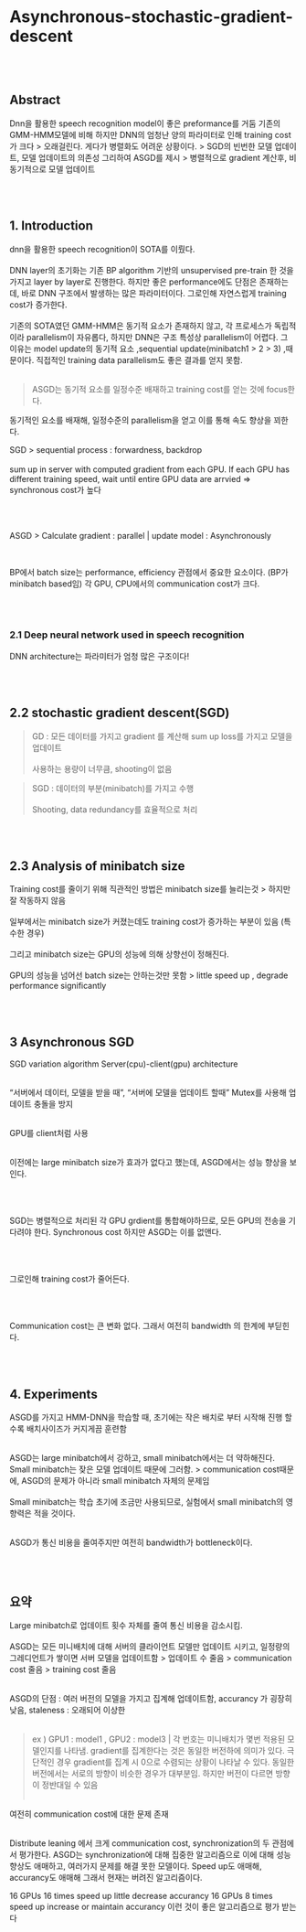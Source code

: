 # Asynchronous-stochastic-gradient-descent

<br/><br/>

## Abstract

Dnn을 활용한 speech recognition model이 좋은 preformance를 거둠 기존의 GMM-HMM모델에 비해
하지만 DNN의 엄청난 양의 파라미터로 인해 training cost가 크다 > 오래걸린다.
게다가 병렬화도 어려운 상황이다. > SGD의 빈번한 모델 업데이트, 모델 업데이트의 의존성
그리하여 ASGD를 제시 > 병렬적으로 gradient 계산후, 비동기적으로 모델 업데이트

<br/><br/>

## 1. Introduction

dnn을 활용한 speech recognition이 SOTA를 이뤘다.
<br/><br/>
DNN layer의 초기화는 기존 BP algorithm 기반의 unsupervised pre-train 한 것을 가지고 layer by layer로 진행한다.
하지만 좋은 performance에도 단점은 존재하는데, 바로 DNN 구조에서 발생하는 많은 파라미터이다.
그로인해 자연스럽게 training cost가 증가한다.
<br/><br/>
기존의 SOTA였던 GMM-HMM은 동기적 요소가 존재하지 않고, 각 프로세스가 독립적이라  parallelism이 자유롭다, 
하지만 DNN은 구조 특성상 parallelism이 어렵다.
그 이유는 model update의 동기적 요소 ,sequential update(minibatch1 > 2 > 3) ,때문이다.
직접적인 training data parallelism도 좋은 결과를 얻지 못함.
<br/><br/>

> ASGD는 동기적 요소를 일정수준 배재하고 training cost를 얻는 것에 focus한다.

동기적인 요소를 배재해, 일정수준의 parallelism을 얻고 이를 통해 속도 향상을 꾀한다.

SGD > sequential process : forwardness, backdrop 
<br/><br/>
sum up in server with computed gradient from each GPU. If each GPU has different training speed, wait until entire GPU data are arrvied => synchronous cost가 높다

<br/><br/>

ASGD > Calculate gradient : parallel    |        update model : Asynchronously


<br/>

BP에서 batch size는 performance, efficiency 관점에서 중요한 요소이다. (BP가 minibatch based임)
각 GPU, CPU에서의 communication cost가 크다.


<br/><br/>

### 2.1 Deep neural network used in speech recognition

DNN architecture는 파라미터가 엄청 많은 구조이다!


<br/><br/>

## 2.2 stochastic gradient descent(SGD)

> GD : 모든 데이터를 가지고 gradient 를 계산해 sum up loss를 가지고 모델을 업데이트
<br/><br/>
사용하는 용량이 너무큼, shooting이 없음

> SGD : 데이터의 부분(minibatch)를 가지고 수행
<br/><br/>
Shooting, data redundancy를 효율적으로 처리


<br/><br/>

## 2.3 Analysis of minibatch size

Training cost를 줄이기 위해 직관적인 방법은 minibatch size를 늘리는것 > 하지만 잘 작동하지 않음
<br/><br/>
일부에서는 minibatch size가 커졌는데도 training cost가 증가하는 부분이 있음 (특수한 경우)
<br/><br/>
그리고 minibatch size는 GPU의 성능에 의해 상향선이 정해진다.
<br/><br/>
GPU의 성능을 넘어선 batch size는 안하는것만 못함 > little speed up , degrade performance significantly

<br/><br/>

## 3 Asynchronous SGD

SGD variation algorithm
Server(cpu)-client(gpu) architecture
<br/><br/>

“서버에서 데이터, 모델을 받을 때”, “서버에 모델을 업데이트 할때” Mutex를 사용해 업데이트 충돌을 방지
<br/><br/>

GPU를 client처럼 사용
<br/><br/>

이전에는 large minibatch size가 효과가 없다고 했는데, ASGD에서는 성능 향상을 보인다.

<br/><br/>

SGD는 병렬적으로 처리된 각 GPU grdient를 통합해야하므로, 모든 GPU의 전송을 기다려야 한다. Synchronous cost
하지만 ASGD는 이를 없앤다.

<br/><br/>

그로인해 training cost가 줄어든다.

<br/><br/>

Communication cost는 큰 변화 없다. 그래서 여전히 bandwidth 의 한계에 부딛힌다.

<br/><br/>

## 4. Experiments

ASGD를 가지고 HMM-DNN을 학습할 때, 초기에는 작은 배치로 부터 시작해 진행 할 수록 배치사이즈가 커지게끔 훈련함
<br/><br/>

ASGD는 large minibatch에서 강하고, small minibatch에서는 더 약하해진다. Small minibatch는 잦은 모델 업데이트 때문에 그러함. > communication cost때문에, ASGD의 문제가 아니라 small minibatch 자체의 문제임
<br/><br/>
Small minibatch는 학습 초기에 조금만 사용되므로, 실험에서 small minibatch의 영향력은 적을 것이다.
<br/><br/>

ASGD가 통신 비용을 줄여주지만 여전히 bandwidth가 bottleneck이다.

<br/><br/>


## 요약

Large minibatch로 업데이트 횟수 자체를 줄여 통신 비용을 감소시킴.
<br/><br/>
ASGD는 모든 미니배치에 대해 서버의 클라이언트 모델만 업데이트 시키고, 일정량의 그레디언트가 쌓이면 서버 모델을 업데이트함 > 업데이트 수 줄음 > communication cost 줄음 > training cost 줄음
<br/><br/>



ASGD의 단점 : 여러 버전의 모델을 가지고 집계해 업데이트함, accurancy 가 굉장히 낮음, staleness : 오래되어 이상한
<br/><br/>

> ex ) GPU1 : model1 , GPU2 : model3  | 각 번호는 미니배치가 몇번 적용된 모델인지를 나타냄.
gradient를 집계한다는 것은 동일한 버전하에 의미가 있다. 극단적인 경우 gradient를 집계 시 0으로 수렴되는 상황이 나타날 수 있다. 동일한 버전에서는 서로의 방향이 비슷한 경우가 대부분임. 하지만 버전이 다르면 방향이 정반대일 수 있음
<br/><br/>



여전히 communication cost에 대한 문제 존재
<br/><br/>

Distribute leaning 에서 크게 communication cost, synchronization의 두 관점에서 평가한다. ASGD는 synchronization에 대해 집중한 알고리즘으로 이에 대해 성능 향상도 애매하고, 여러가지 문제를 해결 못한 모델이다.
Speed up도 애매해, accurancy도 애매해 그래서 현재는 버려진 알고리즘이다.

16 GPUs 16 times speed up little decrease accurancy
16 GPUs 8 times speed up increase or maintain accurancy
이런 것이 좋은 알고리즘으로 평가 받는다


